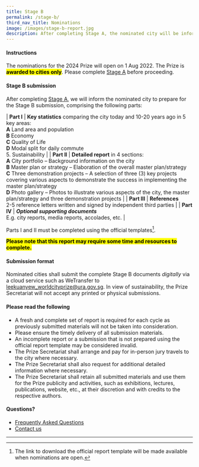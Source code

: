 ```yaml
---
title: Stage B
permalink: /stage-b/
third_nav_title: Nominations
image: /images/stage-b-report.jpg
description: After completing Stage A, the nominated city will be informed to prepare and submit a detailed report using the official report template.
---
```


#### **Instructions**

The nominations for the 2024 Prize will open on 1 Aug 2022. The Prize is **<mark>awarded to cities only</mark>**. Please complete [Stage A](/stage-a) before proceeding.

#### **Stage B submission**

After completing [Stage A](/stage-a), we will inform the nominated city to prepare for the Stage B submission, comprising the following parts: 

| **Part I** | **Key statistics** comparing the city today and 10-20 years ago in 5 key areas: <br> **A** Land area and population <br> **B** Economy <br> **C** Quality of Life <br> **D** Modal split for daily commute <br> 5. Sustainability  |
| **Part II** | **Detailed report** in 4 sections: <br> **A** City portfolio – Background information on the city <br> **B** Master plan or strategy – Elaboration of the overall master plan/strategy <br> **C** Three demonstration projects – A selection of three (3) key projects covering various aspects to demonstrate the success in implementing the master plan/strategy <br> **D** Photo gallery – Photos to illustrate various aspects of the city, the master plan/strategy and three demonstration projects |
| **Part III** | **References** <br> 2-5 reference letters written and signed by independent third parties |
| **Part IV** | ***Optional supporting documents*** <br> E.g. city reports, media reports, accolades, etc. |

Parts I and II must be completed using the official templates[^1].

**<mark>Please note that this report may require some time and resources to complete.</mark>** 

#### **Submission format**

Nominated cities shall submit the complete Stage B documents _digitally_ via a cloud service such as WeTransfer to [leekuanyew_worldcityprize@ura.gov.sg](mailto:leekuanyew_worldcityprize@ura.gov.sg). In view of sustainability, the Prize Secretariat will not accept any printed or physical submissions. 

#### **Please read the following**

- A fresh and complete set of report is required for each cycle as previously submitted materials will not be taken into consideration. 
- Please ensure the timely delivery of all submission materials. 
- An incomplete report or a submission that is not prepared using the official report template may be considered invalid. 
- The Prize Secretariat shall arrange and pay for in-person jury travels to the city where necessary. 
- The Prize Secretariat shall also request for additional detailed information where necessary. 
- The Prize Secretariat shall retain all submitted materials and use them for the Prize publicity and activities, such as exhibitions, lectures, publications, website, etc., at their discretion and with credits to the respective authors. 

#### **Questions?**

- [Frequently Asked Questions](/faq/) 
- [Contact us](/feedback/)

---

[^1]: The link to download the official report template will be made available when nominations are open. 
